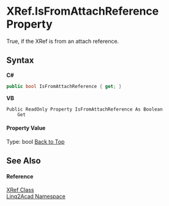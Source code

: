 # XRef.IsFromAttachReference Property 
 

True, if the XRef is from an attach reference.

## Syntax

**C#**<br />
``` C#
public bool IsFromAttachReference { get; }
```

**VB**<br />
``` VB
Public ReadOnly Property IsFromAttachReference As Boolean
	Get
```


#### Property Value
Type: bool
<a href="#XRefIsFromAttachReference-Property">Back to Top</a>

## See Also


#### Reference
<a href="T_Linq2Acad_XRef.md#XRef-Class">XRef Class</a><br /><a href="N_Linq2Acad.md#Linq2Acad-Namespace">Linq2Acad Namespace</a><br />
